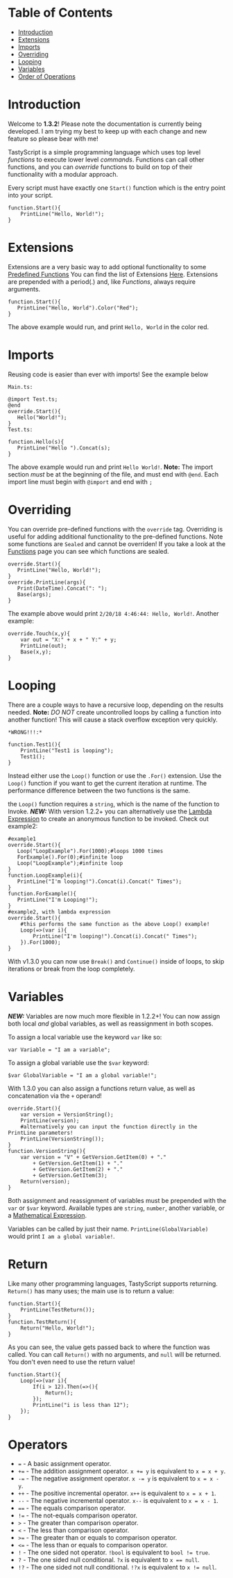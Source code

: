 # Table of Contents
* [Introduction](#introduction)
* [Extensions](#extensions)
* [Imports](#imports)
* [Overriding](#overriding)
* [Looping](#looping)
* [Variables](#variables)
* [Order of Operations](#order-of-operations)
 
# Introduction
Welcome to **1.3.2**! Please note the documentation is currently being developed. I am trying my best to keep up with each change and new feature so please bear with me!

TastyScript is a simple programming language which uses top level *functions* to execute lower level *commands*. Functions can call other functions, and you can *override* functions to build on top of their functionality with a modular approach.

Every script must have exactly one `Start()` function which is the entry point into your script.

```
function.Start(){
	PrintLine("Hello, World!");
}
```

# Extensions

Extensions are a very basic way to add optional functionality to some [Predefined Functions](Functions#functions-table-of-contents) You can find the list of Extensions [Here](/Extensions.md). Extensions are prepended with a period\(.\) and, like *Functions*, always require arguments.

```
function.Start(){
   PrintLine("Hello, World").Color("Red");
}
```
The above example would run, and print `Hello, World` in the color red.

# Imports

Reusing code is easier than ever with imports! See the example below
```
Main.ts:

@import Test.ts;
@end
override.Start(){
   Hello("World!");
}
Test.ts:

function.Hello(s){
   PrintLine("Hello ").Concat(s);
}
```

The above example would run and print `Hello World!`. **Note:** The import section *must* be at the beginning of the file, and must end with `@end`. Each import line must begin with `@import` and end with `;`

# Overriding

You can override pre-defined functions with the `override` tag. Overriding is useful for adding additional functionality to the pre-defined functions. Note some functions are `Sealed` and cannot be overriden! If you take a look at the [Functions](Functions#functions-table-of-contents) page you can see which functions are sealed.

```
override.Start(){
   PrintLine("Hello, World!");
}
override.PrintLine(args){
   Print(DateTime).Concat(": ");
   Base(args);
}
```

The example above would print `2/20/18 4:46:44: Hello, World!`. Another example:

```
override.Touch(x,y){
	var out = "X:" + x + " Y:" + y;
	PrintLine(out);
	Base(x,y);
}
```

# Looping

There are a couple ways to have a recursive loop, depending on the results needed. **Note:** *DO NOT* create uncontrolled loops by calling a function into another function! This will cause a stack overflow exception very quickly.
```
*WRONG!!!:*

function.Test1(){
    PrintLine("Test1 is looping");
    Test1();
}
```

Instead either use the `Loop()` function or use the `.For()` extension. Use the `Loop()` function if you want to get the current iteration at runtime. The performance difference between the two functions is the same.

the `Loop()` function requires a `string`, which is the name of the function to Invoke. ***NEW:*** With version 1.2.2+ you can alternatively use the [Lambda Expression](/Wiki/LambdaExpressions.md) to create an anonymous function to be invoked. Check out example2:

```
#example1
override.Start(){
   Loop("LoopExample").For(1000);#loops 1000 times
   ForExample().For(0);#infinite loop
   Loop("LoopExample");#infinite loop
}
function.LoopExample(i){
   PrintLine("I'm looping!").Concat(i).Concat(" Times");
}
function.ForExample(){
   PrintLine("I'm Looping!");
}
#example2, with lambda expression
override.Start(){
    #this performs the same function as the above Loop() example!
    Loop(=>(var i){
        PrintLine("I'm looping!").Concat(i).Concat(" Times");
    }).For(1000);
}
```

With v1.3.0 you can now use `Break()` and `Continue()` inside of loops, to skip iterations or break from the loop completely.

# Variables
***NEW:*** Variables are now much more flexible in 1.2.2+! You can now assign both local *and* global variables, as well as reassignment in both scopes. 

To assign a local variable use the keyword `var` like so:

`var Variable = "I am a variable";`

To assign a global variable use the `$var` keyword:

`$var GlobalVariable = "I am a global variable!";`

With 1.3.0 you can also assign a functions return value, as well as concatenation via the `+` operand!

```
override.Start(){
    var version = VersionString();
    PrintLine(version);
    #alternatively you can input the function directly in the PrintLine parameters!
    PrintLine(VersionString());
}
function.VersionString(){
    var version = "V" + GetVersion.GetItem(0) + "."
		+ GetVersion.GetItem(1) + "."
		+ GetVersion.GetItem(2) + "."
		+ GetVersion.GetItem(3);
	Return(version);
}
```

Both assignment and reassignment of variables must be prepended with the `var` or `$var` keyword. Available types are `string`, `number`, another variable, or a [Mathematical Expression](/Wiki/MathExpressions.md).

Variables can be called by just their name. `PrintLine(GlobalVariable)` would print `I am a global variable!`.

# Return
Like many other programming languages, TastyScript supports returning. `Return()` has many uses; the main use is to return a value:

```
function.Start(){
	PrintLine(TestReturn());
}
function.TestReturn(){
	Return("Hello, World!");
}
```

As you can see, the value gets passed back to where the function was called. You can call `Return()` with no arguments, and `null` will be returned. You don't even need to use the return value!

```
function.Start(){
	Loop(=>(var i){
		If(i > 12).Then(=>(){
			Return();
		});
		PrintLine("i is less than 12");
	});
}
```

# Operators
* `=` - A basic assignment operator.
* `+=` - The addition assignment operator. `x += y` is equivalent to `x = x + y`.
* `-=` - The negative assignment operator. `x -= y` is equivalent to `x = x - y`.
* `++` - The positive incremental operator. `x++` is equivalent to `x = x + 1`.
* `--` - The negative incremental operator. `x--` is equivalent to `x = x - 1`.
* `==` - The equals comparison operator.
* `!=` - The not-equals comparison operator.
* `>` - The greater than comparison operator.
* `<` - The less than comparison operator.
* `>=` - The greater than or equals to comparison operator.
* `<=` - The less than or equals to comparison operator.
* `!` - The one sided not operator. `!bool` is equivalent to `bool != true`.
* `?` - The one sided null conditional. `?x` is equivalent to `x == null`.
* `!?` - The one sided not null conditional. `!?x` is equivalent to `x != null`.


